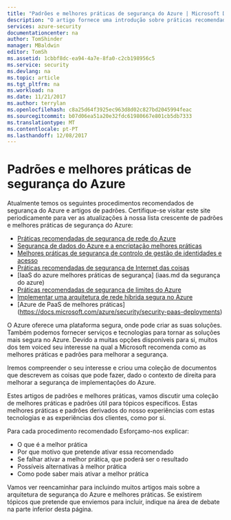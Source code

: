 ```yaml
---
title: "Padrões e melhores práticas de segurança do Azure | Microsoft Docs"
description: "O artigo fornece uma introdução sobre práticas recomendadas de segurança do Azure e padrões e uma lista organizada de melhores práticas de segurança para diferentes recursos do Azure."
services: azure-security
documentationcenter: na
author: TomShinder
manager: MBaldwin
editor: TomSh
ms.assetid: 1cbbf8dc-ea94-4a7e-8fa0-c2cb198956c5
ms.service: security
ms.devlang: na
ms.topic: article
ms.tgt_pltfrm: na
ms.workload: na
ms.date: 11/21/2017
ms.author: terrylan
ms.openlocfilehash: c8a25d64f3925ec963d8d02c827bd2045994feac
ms.sourcegitcommit: b07d06ea51a20e32fdc61980667e801cb5db7333
ms.translationtype: MT
ms.contentlocale: pt-PT
ms.lasthandoff: 12/08/2017
---
```

# <a name="azure-security-best-practices-and-patterns"></a>Padrões e melhores práticas de segurança do Azure
Atualmente temos os seguintes procedimentos recomendados de segurança do Azure e artigos de padrões. Certifique-se visitar este site periodicamente para ver as atualizações à nossa lista crescente de padrões e melhores práticas de segurança do Azure:  

* [Práticas recomendadas de segurança de rede do Azure](azure-security-network-security-best-practices.md)
* [Segurança de dados do Azure e a encriptação melhores práticas](azure-security-data-encryption-best-practices.md)
* [Melhores práticas de segurança de controlo de gestão de identidades e acesso](azure-security-identity-management-best-practices.md)
* [Práticas recomendadas de segurança de Internet das coisas](azure-security-iot-best-practices.md)
* [IaaS do azure melhores práticas de segurança] (iaas.md da segurança do azure)
* [Práticas recomendadas de segurança de limites do Azure](../best-practices-network-security.md)
* [Implementar uma arquitetura de rede híbrida segura no Azure](../guidance/guidance-iaas-ra-secure-vnet-hybrid.md)
* [Azure de PaaS de melhores práticas] (https://docs.microsoft.com/azure/security/security-paas-deployments)

O Azure oferece uma plataforma segura, onde pode criar as suas soluções. Também podemos fornecer serviços e tecnologias para tornar as soluções mais segura no Azure. Devido a muitas opções disponíveis para si, muitos dos tem voiced seu interesse na qual a Microsoft recomenda como as melhores práticas e padrões para melhorar a segurança.

Iremos compreender o seu interesse e criou uma coleção de documentos que descrevem as coisas que pode fazer, dado o contexto de direita para melhorar a segurança de implementações do Azure.

Estes artigos de padrões e melhores práticas, vamos discutir uma coleção de melhores práticas e padrões útil para tópicos específicos. Estas melhores práticas e padrões derivados do nosso experiências com estas tecnologias e as experiências dos clientes, como por si.

Para cada procedimento recomendado Esforçamo-nos explicar:

* O que é a melhor prática
* Por que motivo que pretende ativar essa recomendado
* Se falhar ativar a melhor prática, que poderá ser o resultado
* Possíveis alternativas à melhor prática
* Como pode saber mais ativar a melhor prática

Vamos ver reencaminhar para incluindo muitos artigos mais sobre a arquitetura de segurança do Azure e melhores práticas. Se existirem tópicos que pretende que enviemos para incluir, indique na área de debate na parte inferior desta página.
